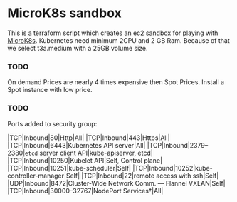# MicroK8s sandbox

This is a terraform script which creates an ec2 sandbox for playing with [MicroK8s](https://microk8s.io/). Kubernetes need minimum 2CPU and 2 GB Ram. Because of that we select t3a.medium with a 25GB volume size.

### TODO
On demand Prices are nearly 4 times expensive then Spot Prices. Install a Spot instance with low price.

### TODO
Ports added to security group:

|TCP|Inbound|80|Http|All|
|TCP|Inbound|443|Https|All|
|TCP|Inbound|6443|Kubernetes API server|All|
|TCP|Inbound|2379–2380|`etcd` server client API|kube-apiserver, etcd|
|TCP|Inbound|10250|Kubelet API|Self, Control plane|
|TCP|Inbound|10251|kube-scheduler|Self|
|TCP|Inbound|10252|kube-controller-manager|Self|
|TCP|Inbound|22|remote access with ssh|Self|
|UDP|Inbound|8472|Cluster-Wide Network Comm. — Flannel VXLAN|Self|
|TCP|Inbound|30000–32767|NodePort Services†|All|
